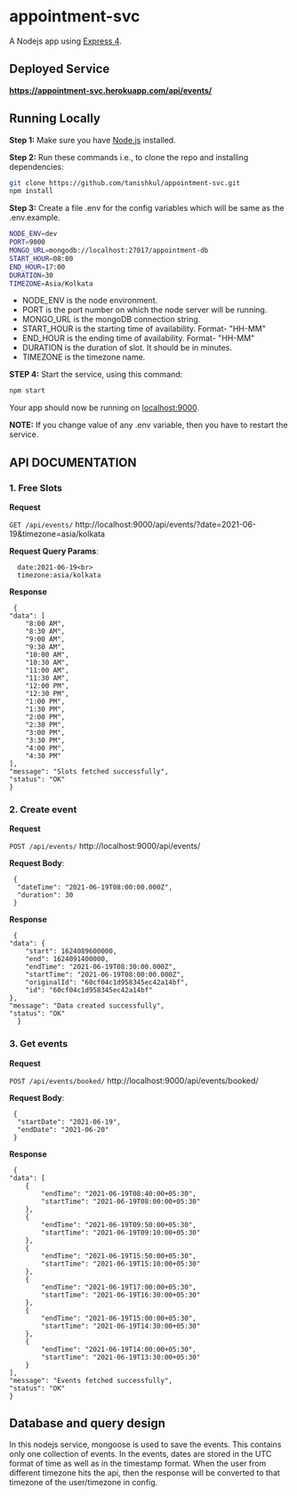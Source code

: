 # appointment-svc
A Nodejs app using [Express 4](http://expressjs.com/).

## Deployed Service
**https://appointment-svc.herokuapp.com/api/events/**

## Running Locally

**Step 1:** Make sure you have [Node.js](http://nodejs.org/) installed.

**Step 2:** Run these commands i.e., to clone the repo and installing dependencies:
```sh
git clone https://github.com/tanishkul/appointment-svc.git
npm install
```

**Step 3:** Create a file .env for the config variables which will be same as the .env.example.
```sh
NODE_ENV=dev
PORT=9000
MONGO_URL=mongodb://localhost:27017/appointment-db
START_HOUR=08:00
END_HOUR=17:00
DURATION=30
TIMEZONE=Asia/Kolkata
```
- NODE_ENV is the node environment.
- PORT is the port number on which the node server will be running.
- MONGO_URL is the mongoDB connection string.
- START_HOUR is the starting time of availability. Format- "HH-MM"
- END_HOUR is the ending time of availability. Format- "HH-MM"
- DURATION is the duration of slot. It should be in minutes.
- TIMEZONE is the timezone name.

**STEP 4:** Start the service, using this command:
```sh
npm start
```
Your app should now be running on [localhost:9000](http://localhost:9000/api/).

**NOTE:** If you change value of any .env variable, then you have to restart the service.

## API DOCUMENTATION

### 1. Free Slots
**Request**

`GET /api/events/` http://localhost:9000/api/events/?date=2021-06-19&timezone=asia/kolkata

**Request Query Params**:<br>

      date:2021-06-19<br>
      timezone:asia/kolkata

 **Response**

     {
    "data": [
        "8:00 AM",
        "8:30 AM",
        "9:00 AM",
        "9:30 AM",
        "10:00 AM",
        "10:30 AM",
        "11:00 AM",
        "11:30 AM",
        "12:00 PM",
        "12:30 PM",
        "1:00 PM",
        "1:30 PM",
        "2:00 PM",
        "2:30 PM",
        "3:00 PM",
        "3:30 PM",
        "4:00 PM",
        "4:30 PM"
    ],
    "message": "Slots fetched successfully",
    "status": "OK"
    }
   
### 2. Create event
**Request**

`POST /api/events/` http://localhost:9000/api/events/

**Request Body**:<br>

     {
      "dateTime": "2021-06-19T08:00:00.000Z",
      "duration": 30
     }

 **Response**

     {
    "data": {
        "start": 1624089600000,
        "end": 1624091400000,
        "endTime": "2021-06-19T08:30:00.000Z",
        "startTime": "2021-06-19T08:00:00.000Z",
        "originalId": "60cf04c1d958345ec42a14bf",
        "id": "60cf04c1d958345ec42a14bf"
    },
    "message": "Data created successfully",
    "status": "OK"
      }
 
### 3. Get events
**Request**

`POST /api/events/booked/` http://localhost:9000/api/events/booked/

**Request Body**:<br>

     {
      "startDate": "2021-06-19",
      "endDate": "2021-06-20"
     }

 **Response**

     {
    "data": [
        {
            "endTime": "2021-06-19T08:40:00+05:30",
            "startTime": "2021-06-19T08:00:00+05:30"
        },
        {
            "endTime": "2021-06-19T09:50:00+05:30",
            "startTime": "2021-06-19T09:10:00+05:30"
        },
        {
            "endTime": "2021-06-19T15:50:00+05:30",
            "startTime": "2021-06-19T15:10:00+05:30"
        },
        {
            "endTime": "2021-06-19T17:00:00+05:30",
            "startTime": "2021-06-19T16:30:00+05:30"
        },
        {
            "endTime": "2021-06-19T15:00:00+05:30",
            "startTime": "2021-06-19T14:30:00+05:30"
        },
        {
            "endTime": "2021-06-19T14:00:00+05:30",
            "startTime": "2021-06-19T13:30:00+05:30"
        }
    ],
    "message": "Events fetched successfully",
    "status": "OK"
    }
    
## Database and query design
  In this nodejs service, mongoose is used to save the events. This contains only one collection of events. In the events, dates are stored in the UTC format of time as well as in the timestamp format. When the user from different timezone hits the api, then the response will be converted to that timezone of the user/timezone in config.
